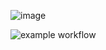 ![image](https://user-images.githubusercontent.com/115372822/194755047-c78bbd48-8c58-4665-962d-94ff3875c0b0.png)

![example workflow](https://github.com/deepgoswami09/subhadeep-udacity-p6/actions/workflows/ythonapp.yml/badge.svg)
